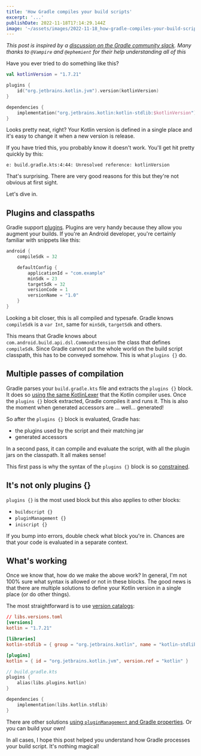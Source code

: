 ```yaml
---
title: 'How Gradle compiles your build scripts'
excerpt: '...'
publishDate: 2022-11-18T17:14:29.144Z
image: '~/assets/images/2022-11-18_how-gradle-compiles-your-build-scripts/jEJIB8e_7.png'
---
```

_This post is inspired by a [discussion on the Gradle community slack](https://linen.dev/s/gradle-community/t/5100108/are-the-rules-for-how-gradle-parses-compiles-buildscript-and). Many thanks to `@Vampire` and `@ephemient` for their help understanding all of this_

Have you ever tried to do something like this?

```kotlin
val kotlinVersion = "1.7.21"

plugins {
    id("org.jetbrains.kotlin.jvm").version(kotlinVersion)
}

dependencies {
    implementation("org.jetbrains.kotlin:kotlin-stdlib:$kotlinVersion")
}
```

Looks pretty neat, right? Your Kotlin version is defined in a single place and it's easy to change it when a new version is release.

If you have tried this, you probably know it doesn't work. You'll get hit pretty quickly by this:

```
e: build.gradle.kts:4:44: Unresolved reference: kotlinVersion
```

That's surprising. There are very good reasons for this but they're not obvious at first sight.

Let's dive in.

## Plugins and classpaths

Gradle support [plugins](https://docs.gradle.org/current/userguide/plugins.html). Plugins are very handy because they allow you augment your builds. If you're an Android developer, you're certainly familiar with snippets like this:

```kotlin
android {
    compileSdk = 32

    defaultConfig {
        applicationId = "com.example"
        minSdk = 23
        targetSdk = 32
        versionCode = 1
        versionName = "1.0"
    }
}
```

Looking a bit closer, this is all compiled and typesafe. Gradle knows `compileSdk` is a `var Int`, same for `minSdk`, `targetSdk` and others.

This means that Gradle knows about `com.android.build.api.dsl.CommonExtension` the class that defines `compileSdk`. Since Gradle cannot put the whole world on the build script classpath, this has to be conveyed somehow. This is what `plugins {}` do.

## Multiple passes of compilation

Gradle parses your `build.gradle.kts` file and extracts the `plugins {}` block. It does so [using the same KotlinLexer](https://github.com/gradle/gradle/blob/005cceed4ce15708888824566ef94aede20b11c7/subprojects/kotlin-dsl/src/main/kotlin/org/gradle/kotlin/dsl/execution/Lexer.kt#L223) that the Kotlin compiler uses. Once the `plugins {}` block extracted, Gradle compiles it and runs it. This is also the moment when generated accessors are ... well... generated!

So after the `plugins {}` block is evaluated, Gradle has:

* the plugins used by the script and their matching jar
* generated accessors

In a second pass, it can compile and evaluate the script, with all the plugin jars on the classpath. It all makes sense!

This first pass is why the syntax of the `plugins {}` block is so [constrained](https://docs.gradle.org/current/userguide/plugins.html#sec:constrained_syntax).

## It's not only plugins {}

`plugins {}` is the most used block but this also applies to other blocks:

* `buildscript {}`
* `pluginManagement {}`
* `iniscript {}`

If you bump into errors, double check what block you're in. Chances are that your code is evaluated in a separate context.

## What's working

Once we know that, how do we make the above work? In general, I'm not 100% sure what syntax is allowed or not in these blocks. The good news is that there are multiple solutions to define your Kotlin version in a single place (or do other things).

The most straightforward is to use [version catalogs](https://docs.gradle.org/current/userguide/platforms.html):

```toml
// libs.versions.toml
[versions]
kotlin = "1.7.21"

[libraries]
kotlin-stdlib = { group = "org.jetbrains.kotlin", name = "kotlin-stdlib", version.ref = "kotlin" }

[plugins]
kotlin = { id = "org.jetbrains.kotlin.jvm", version.ref = "kotlin" }
```

```kotlin
// build.gradle.kts
plugins {
    alias(libs.plugins.kotlin)
}

dependencies {
    implementation(libs.kotlin.stdlib)
}
```

There are other solutions [using `pluginManagement` and Gradle properties](https://gist.github.com/martinbonnin/e6a2af4a9e722e93b41ce31bf3ef19d0). Or you can build your own!

In all cases, I hope this post helped you understand how Gradle processes your build script. It's nothing magical!
